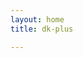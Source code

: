 ```yaml
---
layout: home
title: dk-plus

---
```


<HomeContent/>

<script setup lang="ts">
  import HomeContent from './.vitepress/theme/components/home.vue'
</script>
